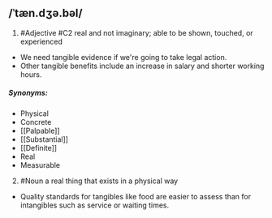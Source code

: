 ## /ˈtæn.dʒə.bəl/ 
1. #Adjective 
#C2
real and not imaginary; able to be shown, touched, or experienced

- We need tangible evidence if we're going to take legal action.
- Other tangible benefits include an increase in salary and shorter working hours.

##### Synonyms:
- Physical
- Concrete
- [[Palpable]]
- [[Substantial]]
- [[Definite]]
- Real
- Measurable

2. #Noun 
a real thing that exists in a physical way

- Quality standards for tangibles like food are easier to assess than for intangibles such as service or waiting times.